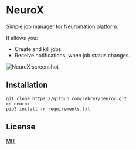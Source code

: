# NeuroX
Simple job manager for Neuromation platform.

It allows you:
* Create and kill jobs
* Receive notifications, when job status changes.

![NeuroX screenshot](https://habrastorage.org/webt/qq/ej/ed/qqejedb9jq5e6bulhqsc1e1swlw.png)

## Installation
```
git clone https://github.com/rebryk/neurox.git
cd neurox
pip3 install -r requirements.txt
```

## License
[MIT](LICENSE)
